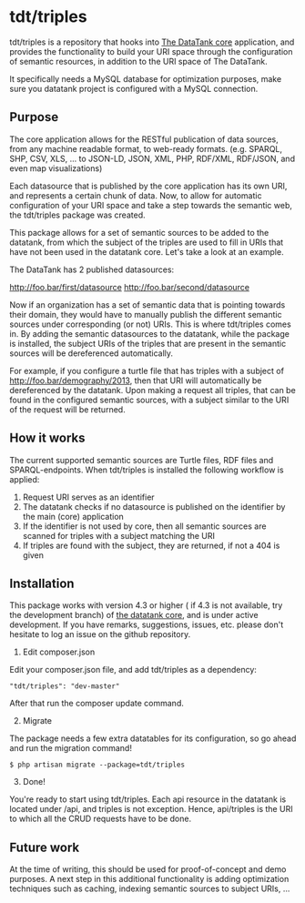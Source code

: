 # tdt/triples

tdt/triples is a repository that hooks into [The DataTank core](https://github.com/tdt/core) application, and provides the functionality to build your URI space through the configuration of semantic resources, in addition to the URI space of The DataTank.

It specifically needs a MySQL database for optimization purposes, make sure you datatank project is configured with a MySQL connection.

## Purpose

The core application allows for the RESTful publication of data sources, from any machine readable format, to web-ready formats. (e.g. SPARQL, SHP, CSV, XLS, ... to JSON-LD, JSON, XML, PHP, RDF/XML, RDF/JSON, and even map visualizations)

Each datasource that is published by the core application has its own URI, and represents a certain chunk of data. Now, to allow for automatic configuration of your URI space and take a step towards the semantic web, the tdt/triples package was created.

This package allows for a set of semantic sources to be added to the datatank, from which the subject of the triples are used to fill in URIs that have not been used in the datatank core. Let's take a look at an example.

The DataTank has 2 published datasources:

http://foo.bar/first/datasource
http://foo.bar/second/datasource

Now if an organization has a set of semantic data that is pointing towards their domain, they would have to manually publish the different semantic sources under corresponding (or not) URIs. This is where tdt/triples comes in. By adding the semantic datasources to the datatank, while the package is installed, the subject URIs of the triples that are present in the semantic sources will be dereferenced automatically.

For example, if you configure a turtle file that has triples with a subject of http://foo.bar/demography/2013, then that URI will automatically be dereferenced by the datatank. Upon making a request all triples, that can be found in the configured semantic sources, with a subject similar to the URI of the request will be returned.

## How it works

The current supported semantic sources are Turtle files, RDF files and SPARQL-endpoints. When tdt/triples is installed the following workflow is applied:

1) Request URI serves as an identifier
2) The datatank checks if no datasource is published on the identifier by the main (core) application
3) If the identifier is not used by core, then all semantic sources are scanned for triples with a subject matching the URI
4) If triples are found with the subject, they are returned, if not a 404 is given

## Installation

This package works with version 4.3 or higher ( if 4.3 is not available, try the development branch) of [the datatank core](https://github.com/tdt/core), and is under active development. If you have remarks, suggestions, issues, etc. please don't hesitate to log an issue on the github repository.

1) Edit composer.json

Edit your composer.json file, and add tdt/triples as a dependency:

    "tdt/triples": "dev-master"

After that run the composer update command.

2) Migrate

The package needs a few extra datatables for its configuration, so go ahead and run the migration command!

    $ php artisan migrate --package=tdt/triples

3) Done!

You're ready to start using tdt/triples. Each api resource in the datatank is located under <root>/api, and triples is not exception. Hence, api/triples is the URI to which all the CRUD requests have to be done.


## Future work

At the time of writing, this should be used for proof-of-concept and demo purposes. A next step in this additional functionality is adding optimization techniques such as caching, indexing semantic sources to subject URIs, ...
